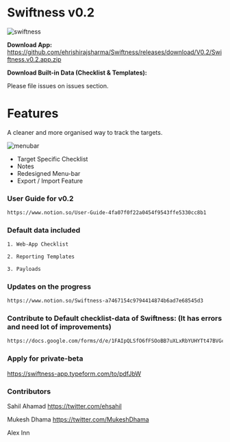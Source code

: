 # Swiftness v0.2

![swiftness](https://image.ibb.co/i6qBcT/mac_os_swiftness.png)


**Download App:** https://github.com/ehrishirajsharma/Swiftness/releases/download/V0.2/Swiftness.v0.2.app.zip

**Download Built-in Data (Checklist & Templates):**

Please file issues on issues section.
  

# Features

A cleaner and more organised way to track the targets.

![menubar](https://preview.ibb.co/kj7Sj8/Screen_Shot_2018_07_13_at_10_34_02_PM.png)

- Target Specific Checklist
- Notes
- Redesigned Menu-bar
- Export / Import Feature



### **User Guide for v0.2**

```bash
https://www.notion.so/User-Guide-4fa07f0f22a0454f9543ffe5330cc8b1
```

### Default data included

```bash
1. Web-App Checklist

2. Reporting Templates

3. Payloads
```

### Updates on the progress

```bash
https://www.notion.so/Swiftness-a7467154c9794414874b6ad7e68545d3
```


### Contribute to Default checklist-data of Swiftness: (It has errors and need lot of improvements)

```bash
https://docs.google.com/forms/d/e/1FAIpQLSfO6fFSOoBB7uXLxRbYUHYTt47BVGcn6j8R2NCRJgzq4G85Hw/viewform
```


### Apply for private-beta

https://swiftness-app.typeform.com/to/pdfJbW



### Contributors 

Sahil Ahamad https://twitter.com/ehsahil

Mukesh Dhama https://twitter.com/MukeshDhama

Alex Inn
